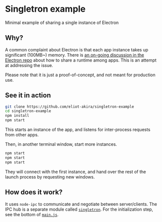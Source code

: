 
# Singletron example

Minimal example of sharing a single instance of Electron

## Why?

A common complaint about Electron is that each app instance takes up significant (100MB~) memory. There is [an on-going discussion in the Electron repo](https://github.com/electron/electron/issues/673) about how to share a runtime among apps. This is an attempt at addressing the issue.

Please note that it is just a proof-of-concept, and not meant for production use.

## See it in action

```bash
git clone https://github.com/eliot-akira/singletron-example
cd singletron-example
npm install
npm start
```

This starts an instance of the app, and listens for inter-process requests from other apps.

Then, in another terminal window, start more instances.

```bash
npm start
npm start
npm start
```

They will connect with the first instance, and hand over the rest of the launch process by requesting new windows.

## How does it work?

It uses `node-ipc` to communicate and negotiate between server/clients. The IPC hub is a separate module called [`singletron`](https://github.com/eliot-akira/singletron). For the initialization step, see the bottom of [`main.js`](https://github.com/eliot-akira/singletron-example/blob/master/main.js#L55).

